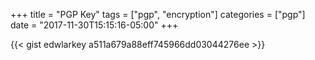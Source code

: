 +++
title = "PGP Key"
tags = ["pgp", "encryption"]
categories = ["pgp"]
date = "2017-11-30T15:15:16-05:00"
+++

{{< gist edwlarkey a511a679a88eff745966dd03044276ee >}}
